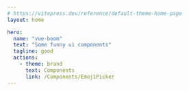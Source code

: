 ```yaml
---
# https://vitepress.dev/reference/default-theme-home-page
layout: home

hero:
  name: "vue-boom"
  text: "Some funny ui components"
  tagline: good
  actions:
    - theme: brand
      text: Components
      link: /Components/EmojiPicker
---
```

